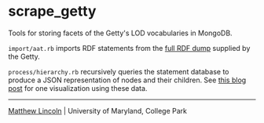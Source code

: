 scrape_getty
============

Tools for storing facets of the Getty's LOD vocabularies in MongoDB.

`import/aat.rb` imports RDF statements from the [full RDF dump](http://vocab.getty.edu/dataset/aat/full.zip) supplied by the Getty.

`process/hierarchy.rb` recursively queries the statement database to produce a JSON representation of nodes and their children.
See [this blog post](http://matthewlincoln.net/projects/aat-dendrogram.html) for one visualization using these data.

****
[Matthew Lincoln](http://matthewlincoln.net) | University of Maryland, College Park
